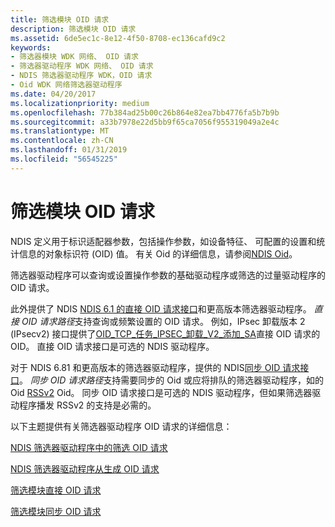 ```yaml
---
title: 筛选模块 OID 请求
description: 筛选模块 OID 请求
ms.assetid: 6de5ec1c-8e12-4f50-8708-ec136cafd9c2
keywords:
- 筛选器模块 WDK 网络、 OID 请求
- 筛选器驱动程序 WDK 网络、 OID 请求
- NDIS 筛选器驱动程序 WDK，OID 请求
- Oid WDK 网络筛选器驱动程序
ms.date: 04/20/2017
ms.localizationpriority: medium
ms.openlocfilehash: 77b384ad25b00c26b864e82ea7bb4776fa5b7b9b
ms.sourcegitcommit: a33b7978e22d5bb9f65ca7056f955319049a2e4c
ms.translationtype: MT
ms.contentlocale: zh-CN
ms.lasthandoff: 01/31/2019
ms.locfileid: "56545225"
---
```

# <a name="filter-module-oid-requests"></a>筛选模块 OID 请求





NDIS 定义用于标识适配器参数，包括操作参数，如设备特征、 可配置的设置和统计信息的对象标识符 (OID) 值。 有关 Oid 的详细信息，请参阅[NDIS Oid](https://msdn.microsoft.com/library/windows/hardware/ff566707)。

筛选器驱动程序可以查询或设置操作参数的基础驱动程序或筛选的过量驱动程序的 OID 请求。

此外提供了 NDIS [NDIS 6.1 的直接 OID 请求接口](direct-oid-request-interface-in-ndis-6-1.md)和更高版本筛选器驱动程序。 *直接 OID 请求路径*支持查询或频繁设置的 OID 请求。 例如，IPsec 卸载版本 2 (IPsecv2) 接口提供了[OID\_TCP\_任务\_IPSEC\_卸载\_V2\_添加\_SA](https://msdn.microsoft.com/library/windows/hardware/ff569812)直接 OID 请求的 OID。 直接 OID 请求接口是可选的 NDIS 驱动程序。

对于 NDIS 6.81 和更高版本的筛选器驱动程序，提供的 NDIS[同步 OID 请求接口](synchronous-oid-request-interface-in-ndis-6-80.md)。 *同步 OID 请求路径*支持需要同步的 Oid 或应将排队的筛选器驱动程序，如的 Oid [RSSv2](receive-side-scaling-version-2-rssv2-in-ndis-6-80.md) Oid。 同步 OID 请求接口是可选的 NDIS 驱动程序，但如果筛选器驱动程序播发 RSSv2 的支持是必需的。

以下主题提供有关筛选器驱动程序 OID 请求的详细信息：

[NDIS 筛选器驱动程序中的筛选 OID 请求](filtering-oid-requests-in-an-ndis-filter-driver.md)

[NDIS 筛选器驱动程序从生成 OID 请求](generating-oid-requests-from-an-ndis-filter-driver.md)

[筛选模块直接 OID 请求](filter-module-direct-oid-requests.md)

[筛选模块同步 OID 请求](filter-module-synchronous-oid-requests.md)

 

 





